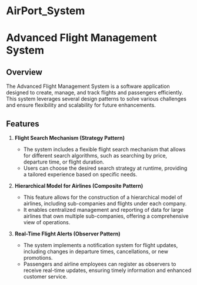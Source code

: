 # AirPort_System

# Advanced Flight Management System

## Overview

The Advanced Flight Management System is a software application designed to create, manage, and track flights and passengers efficiently. This system leverages several design patterns to solve various challenges and ensure flexibility and scalability for future enhancements.

## Features

1. **Flight Search Mechanism (Strategy Pattern)**
   - The system includes a flexible flight search mechanism that allows for different search algorithms, such as searching by price, departure time, or flight duration. 
   - Users can choose the desired search strategy at runtime, providing a tailored experience based on specific needs.

2. **Hierarchical Model for Airlines (Composite Pattern)**
   - This feature allows for the construction of a hierarchical model of airlines, including sub-companies and flights under each company.
   - It enables centralized management and reporting of data for large airlines that own multiple sub-companies, offering a comprehensive view of operations.

3. **Real-Time Flight Alerts (Observer Pattern)**
   - The system implements a notification system for flight updates, including changes in departure times, cancellations, or new promotions.
   - Passengers and airline employees can register as observers to receive real-time updates, ensuring timely information and enhanced customer service.
